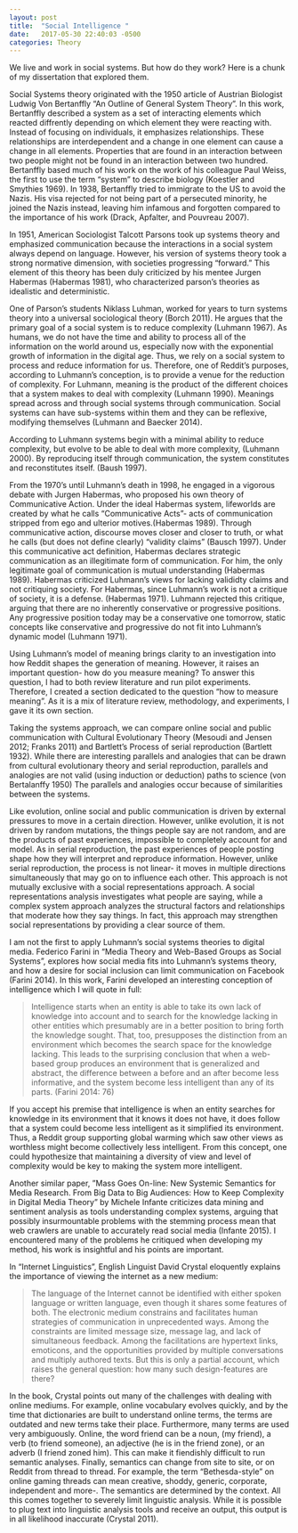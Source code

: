 ```yaml
---
layout: post
title:  "Social Intelligence "
date:   2017-05-30 22:40:03 -0500
categories: Theory
---
```

We live and work in social systems. But how do they work? Here is a chunk of my dissertation that explored them.

Social Systems theory originated with the 1950 article of Austrian Biologist Ludwig Von Bertanffly “An Outline of General System Theory”. In this work, Bertanffly described a system as a set of interacting elements which reacted diffrently depending on which element they were reacting with. Instead of focusing on individuals, it emphasizes relationships. These relationships are interdependent and a change in one element can cause a change in all elements. Properties that are found in an interaction between two people might not be found in an interaction between two hundred. Bertanffly based much of his work on the work of his colleague Paul Weiss, the first to use the term “system” to describe biology (Koestler and Smythies 1969). In 1938, Bertanffly tried to immigrate to the US to avoid the Nazis. His visa rejected for not being part of a persecuted minority, he joined the Nazis instead, leaving him infamous and forgotten compared to the importance of his work (Drack, Apfalter, and Pouvreau 2007).
 
In 1951, American Sociologist Talcott Parsons took up systems theory and emphasized communication because the interactions in a social system always depend on language. However, his version of systems theory took a strong normative dimension, with societies progressing “forward.” This element of this theory has been duly criticized by his mentee Jurgen Habermas (Habermas 1981), who characterized parson’s theories as idealistic and deterministic.

One of Parson’s students Niklass Luhman, worked for years to turn systems theory into a universal sociological theory (Borch 2011). He argues that the primary goal of a social system is to reduce complexity (Luhmann 1967). As humans, we do not have the time and ability to process all of the information on the world around us, especially now with the exponential growth of information in the digital age. Thus, we rely on a social system to process and reduce information for us. Therefore, one of Reddit’s purposes, according to Luhmann’s conception, is to provide a venue for the reduction of complexity.
For Luhmann, meaning is the product of the different choices that a system makes to deal with complexity (Luhmann 1990). Meanings spread across and through social systems through communication. Social systems can have sub-systems within them and they can be reflexive, modifying themselves (Luhmann and Baecker 2014).

According to Luhmann systems begin with a minimal ability to reduce complexity, but evolve to be able to deal with more complexity, (Luhmann 2000). By reproducing itself through communication, the system constitutes and reconstitutes itself. (Baush 1997).

From the 1970’s until Luhmann’s death in 1998, he engaged in a vigorous debate with Jurgen Habermas, who proposed his own theory of Communicative Action. Under the ideal Habermas system, lifeworlds are created by what he calls “Communicative Acts”-  acts of communication stripped from ego and ulterior motives.(Habermas 1989). Through communicative action, discourse moves closer and closer to truth, or what he calls (but does not define clearly) “validity claims” (Bausch 1997). Under this communicative act definition, Habermas declares strategic communication as an illegitimate form of communication. For him, the only legitimate goal of communication is mutual understanding (Habermas 1989). Habermas criticized Luhmann’s views for lacking valididty claims and not critiquing society. For Habermas, since Luhmann’s work is not a critique of society, it is a defense. (Habermas 1971). Luhmann rejected this critique, arguing that there are no inherently conservative or progressive positions. Any progressive position today may be a conservative one tomorrow, static concepts like conservative and progressive do not fit into Luhmann’s dynamic model (Luhmann 1971).

Using Luhmann’s model of meaning brings clarity to an investigation into how Reddit shapes the generation of meaning. However, it raises an important question- how do you measure meaning? To answer this question, I had to both review literature and run pilot experiments. Therefore, I created a section dedicated to the question “how to measure meaning”. As it is a mix of literature review, methodology, and experiments, I gave it its own section.

Taking the systems approach, we can compare online social and public communication with Cultural Evolutionary Theory (Mesoudi and Jensen 2012; Franks 2011) and Bartlett’s Process of serial reproduction (Bartlett 1932). While there are interesting parallels and analogies that can be drawn from cultural evolutionary theory and serial reproduction, parallels and analogies are not valid (using induction or deduction) paths to science (von Bertalanffy 1950) The parallels and analogies occur because of similarities between the systems.

Like evolution, online social and public communication is driven by external pressures to move in a certain direction. However, unlike evolution, it is not driven by random mutations, the things people say are not random, and are the products of past experiences, impossible to completely account for and model.
As in serial reproduction, the past experiences of people posting shape how they will interpret and reproduce information. However, unlike serial reproduction, the process is not linear- it moves in multiple directions simultaneously that may go on to influence each other. This approach is not mutually exclusive with a social representations approach. A social representations analysis investigates what people are saying, while a complex system approach analyzes the structural factors and relationships that moderate how they say things. In fact, this approach may strengthen social representations by providing a clear source of them.

I am not the first to apply Luhmann’s social systems theories to digital media. Federico Farini in “Media Theory and Web-Based Groups as Social Systems”, explores how social media fits into Luhmann’s systems theory, and how a desire for social inclusion can limit communication on Facebook (Farini 2014). In this work, Farini developed an interesting conception of intelligence which I will quote in full:

>Intelligence starts when an entity is able to take its own lack of knowledge into account and to search for the knowledge lacking in other entities which presumably are in a better position to bring forth the knowledge sought. That, too, presupposes the distinction from an environment which becomes the search space for the knowledge lacking. This leads to the surprising conclusion that when a web-based group produces an environment that is generalized and abstract, the difference between a before and an after become less informative, and the system become less intelligent than any of its parts.
(Farini 2014: 76)

If you accept his premise that intelligence is when an entity searches for knowledge in its environment that it knows it does not have, it does follow that a system could become less intelligent as it simplified its environment. Thus, a Reddit group supporting global warming which saw other views as worthless might become collectively less intelligent. From this concept, one could hypothesize that maintaining a diversity of view and level of complexity would be key to making the system more intelligent.

Another similar paper, ”Mass Goes On-line: New Systemic Semantics for Media Research. From Big Data to Big Audiences: How to Keep Complexity in Digital Media Theory” by Michele Infante criticizes data mining and sentiment analysis as tools understanding complex systems, arguing that possibly insurmountable problems with the stemming process mean that web crawlers are unable to accurately read social media (Infante 2015). I encountered many of the problems he critiqued when developing my method, his work is insightful and his points are important.

In “Internet Linguistics”, English Linguist David Crystal eloquently explains the importance of viewing the internet as a new medium:

>The language of the Internet cannot be identified with either spoken language or written language, even though it shares some features of both. The electronic medium constrains and facilitates human strategies of communication in unprecedented ways. Among the constraints are limited message size, message lag, and lack of simultaneous feedback. Among the facilitations are hypertext links, emoticons, and the opportunities provided by multiple conversations and multiply authored texts. But this is only a partial account, which raises the general question: how many such design-features are there?

In the book, Crystal points out many of the challenges with dealing with online mediums. For example, online vocabulary evolves quickly, and by the time that dictionaries are built to understand online terms, the terms are outdated and new terms take their place. Furthermore, many terms are used very ambiguously. Online, the word friend can be a noun, (my friend), a verb (to friend someone), an adjective (he is in the friend zone), or an adverb (I friend zoned him). This can make it fiendishly difficult to run semantic analyses. Finally, semantics can change from site to site, or on Reddit from thread to thread. For example, the term “Bethesda-style” on online gaming threads can mean creative, shoddy, generic, corporate, independent and more-. The semantics are determined by the context. All this comes together to severely limit linguistic analysis. While it is possible to plug text into linguistic analysis tools and receive an output, this output is in all likelihood inaccurate (Crystal 2011).
